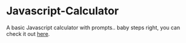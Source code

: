 # Javascript-Calculator
A basic Javascript calculator with prompts.. baby steps right, you can check it out [here](https://bolupe.github.io/Javascript-Calculator/
).
